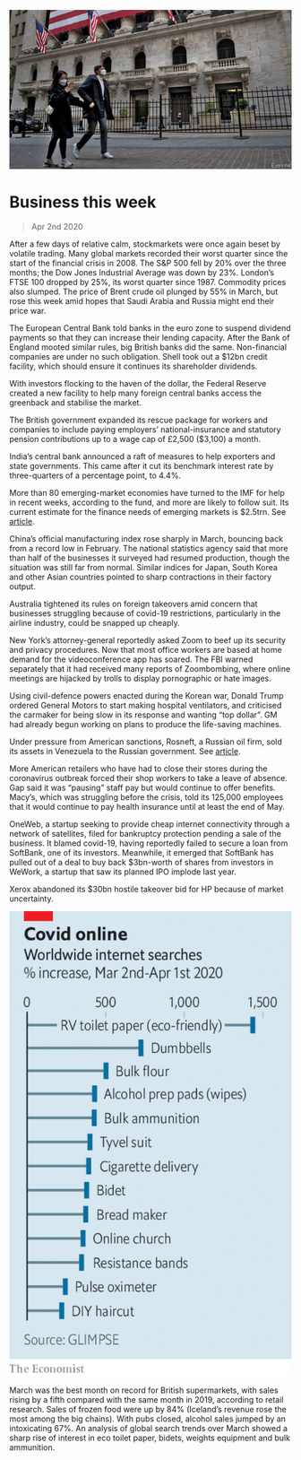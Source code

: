![](./images/20200404_WWP501.jpg)

# Business this week

> Apr 2nd 2020

After a few days of relative calm, stockmarkets were once again beset by volatile trading. Many global markets recorded their worst quarter since the start of the financial crisis in 2008. The S&P 500 fell by 20% over the three months; the Dow Jones Industrial Average was down by 23%. London’s FTSE 100 dropped by 25%, its worst quarter since 1987. Commodity prices also slumped. The price of Brent crude oil plunged by 55% in March, but rose this week amid hopes that Saudi Arabia and Russia might end their price war.

The European Central Bank told banks in the euro zone to suspend dividend payments so that they can increase their lending capacity. After the Bank of England mooted similar rules, big British banks did the same. Non-financial companies are under no such obligation. Shell took out a $12bn credit facility, which should ensure it continues its shareholder dividends.

With investors flocking to the haven of the dollar, the Federal Reserve created a new facility to help many foreign central banks access the greenback and stabilise the market.

The British government expanded its rescue package for workers and companies to include paying employers’ national-insurance and statutory pension contributions up to a wage cap of £2,500 ($3,100) a month.

India’s central bank announced a raft of measures to help exporters and state governments. This came after it cut its benchmark interest rate by three-quarters of a percentage point, to 4.4%.

More than 80 emerging-market economies have turned to the IMF for help in recent weeks, according to the fund, and more are likely to follow suit. Its current estimate for the finance needs of emerging markets is $2.5trn. See [article](https://www.economist.com//finance-and-economics/2020/04/04/emerging-market-lockdowns-match-rich-world-ones-the-handouts-do-not).

China’s official manufacturing index rose sharply in March, bouncing back from a record low in February. The national statistics agency said that more than half of the businesses it surveyed had resumed production, though the situation was still far from normal. Similar indices for Japan, South Korea and other Asian countries pointed to sharp contractions in their factory output.

Australia tightened its rules on foreign takeovers amid concern that businesses struggling because of covid-19 restrictions, particularly in the airline industry, could be snapped up cheaply.

New York’s attorney-general reportedly asked Zoom to beef up its security and privacy procedures. Now that most office workers are based at home demand for the videoconference app has soared. The FBI warned separately that it had received many reports of Zoombombing, where online meetings are hijacked by trolls to display pornographic or hate images.

Using civil-defence powers enacted during the Korean war, Donald Trump ordered General Motors to start making hospital ventilators, and criticised the carmaker for being slow in its response and wanting “top dollar”. GM had already begun working on plans to produce the life-saving machines.

Under pressure from American sanctions, Rosneft, a Russian oil firm, sold its assets in Venezuela to the Russian government. See [article](https://www.economist.com//leaders/2020/04/02/why-putins-favourite-oil-firm-dumped-its-venezuelan-assets).

More American retailers who have had to close their stores during the coronavirus outbreak forced their shop workers to take a leave of absence. Gap said it was “pausing” staff pay but would continue to offer benefits. Macy’s, which was struggling before the crisis, told its 125,000 employees that it would continue to pay health insurance until at least the end of May.

OneWeb, a startup seeking to provide cheap internet connectivity through a network of satellites, filed for bankruptcy protection pending a sale of the business. It blamed covid-19, having reportedly failed to secure a loan from SoftBank, one of its investors. Meanwhile, it emerged that SoftBank has pulled out of a deal to buy back $3bn-worth of shares from investors in WeWork, a startup that saw its planned IPO implode last year.

Xerox abandoned its $30bn hostile takeover bid for  HP because of market uncertainty.

![](./images/20200404_WWC095.png)

March was the best month on record for British supermarkets, with sales rising by a fifth compared with the same month in 2019, according to retail research. Sales of frozen food were up by 84% (Iceland’s revenue rose the most among the big chains). With pubs closed, alcohol sales jumped by an intoxicating 67%. An analysis of global search trends over March showed a sharp rise of interest in eco toilet paper, bidets, weights equipment and bulk ammunition.